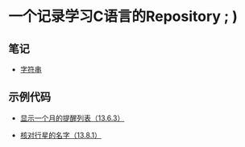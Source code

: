 # 一个记录学习C语言的Repository ; )

## 笔记

* [字符串](notes/chapter13.md)

## 示例代码

* [显示一个月的提醒列表（13.6.3）](example_codes/chapter13/reminder.c)

* [核对行星的名字（13.8.1）](example_codes/chapter13/planet.c)

